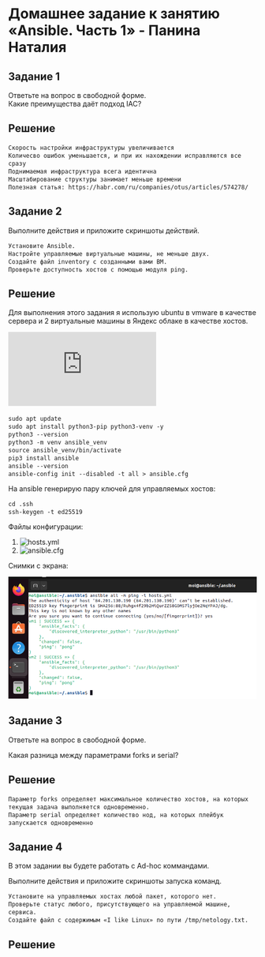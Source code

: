 # Домашнее задание к занятию «Ansible. Часть 1» - Панина Наталия

## Задание 1
Ответьте на вопрос в свободной форме.  
Какие преимущества даёт подход IAC?

## Решение

    Скорость настройки инфраструктуры увеличивается
    Количесво ошибок уменьшается, и при их нахождении исправляются все сразу
    Поднимаемая инфраструктура всега идентична
    Масштабирование структуры занимает меньше времени
    Полезная статья: https://habr.com/ru/companies/otus/articles/574278/
    
## Задание 2
Выполните действия и приложите скриншоты действий.

    Установите Ansible.
    Настройте управляемые виртуальные машины, не меньше двух.
    Создайте файл inventory с созданными вами ВМ.
    Проверьте доступность хостов с помощью модуля ping.

## Решение

Для выполнения этого задания я использую ubuntu в vmware в качестве сервера и 2 виртуальные машины в Яндекс облаке в качестве хостов.  

![Инструкция по установке](https://docs.ansible.com/ansible/latest/installation_guide/intro_installation.html)
 
    sudo apt update  
    sudo apt install python3-pip python3-venv -y
    python3 --version
    python3 -m venv ansible_venv
    source ansible_venv/bin/activate
    pip3 install ansible
    ansible --version
    ansible-config init --disabled -t all > ansible.cfg

На ansible генерирую пару ключей  для управляемых хостов:  

    cd .ssh
    ssh-keygen -t ed25519
    

Файлы конфигурации:
1. ![hosts.yml](https://github.com/nataliya-panina/cicd/blob/main/hosts.yml)
2. ![ansible.cfg](https://github.com/nataliya-panina/cicd/blob/main/ansible.cfg)

Снимки с экрана:

![Ansible_ping](https://github.com/nataliya-panina/cicd/blob/main/img/ansible_ping1.png)

## Задание 3

Ответьте на вопрос в свободной форме.

Какая разница между параметрами forks и serial?

## Решение
    Параметр forks определяет максимальное количество хостов, на которых текущая задача выполняется одновременно.
    Параметр serial определяет количество нод, на которых плейбук запускается одновременно

## Задание 4

В этом задании вы будете работать с Ad-hoc коммандами.

Выполните действия и приложите скриншоты запуска команд.

    Установите на управляемых хостах любой пакет, которого нет.
    Проверьте статус любого, присутствующего на управляемой машине, сервиса.
    Создайте файл с содержимым «I like Linux» по пути /tmp/netology.txt.
    
## Решение

